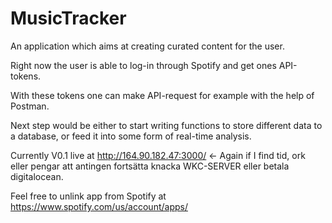 # MusicTracker
An application which aims at creating curated content for the user.

Right now the user is able to log-in through Spotify and get ones API-tokens. 

With these tokens one can make API-request for example with the help of Postman.

Next step would be either to start writing functions to store different data to a database, or feed it into some form of real-time analysis.

Currently V0.1 live at http://164.90.182.47:3000/ <- Again if I find tid, ork eller pengar att antingen fortsätta knacka WKC-SERVER eller betala digitalocean.

Feel free to unlink app from Spotify at https://www.spotify.com/us/account/apps/ 
